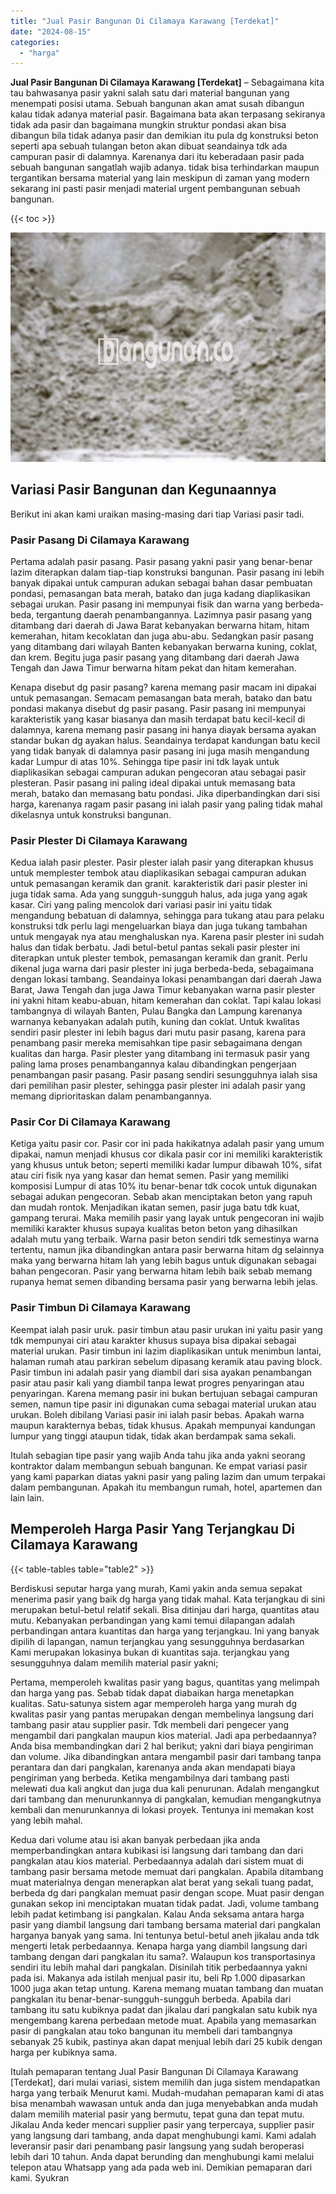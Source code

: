 ```yaml
---
title: "Jual Pasir Bangunan Di Cilamaya Karawang [Terdekat]"
date: "2024-08-15"
categories: 
  - "harga"
---
```


**Jual Pasir Bangunan Di Cilamaya Karawang \[Terdekat\]** – Sebagaimana kita tau bahwasanya pasir yakni salah satu dari material bangunan yang menempati posisi utama. Sebuah bangunan akan amat susah dibangun kalau tidak adanya material pasir. Bagaimana bata akan terpasang sekiranya tidak ada pasir dan bagaimana mungkin struktur pondasi akan bisa dibangun bila tidak adanya pasir dan demikian itu pula dg konstruksi beton seperti apa sebuah tulangan beton akan dibuat seandainya tdk ada campuran pasir di dalamnya. Karenanya dari itu keberadaan pasir pada sebuah bangunan sangatlah wajib adanya. tidak bisa terhindarkan maupun tergantikan bersama material yang lain meskipun di zaman yang modern sekarang ini pasti pasir menjadi material urgent pembangunan sebuah bangunan.

{{< toc >}}

![Jual Pasir Bangunan Di Cilamaya Karawang [Terdekat]](/images/jual-pasir-bangunan-63.png)

## Variasi Pasir Bangunan dan Kegunaannya

Berikut ini akan kami uraikan masing-masing dari tiap Variasi pasir tadi.

### Pasir Pasang Di Cilamaya Karawang

Pertama adalah pasir pasang. Pasir pasang yakni pasir yang benar-benar lazim diterapkan dalam tiap-tiap konstruksi bangunan. Pasir pasang ini lebih banyak dipakai untuk campuran adukan sebagai bahan dasar pembuatan pondasi, pemasangan bata merah, batako dan juga kadang diaplikasikan sebagai urukan. Pasir pasang ini mempunyai fisik dan warna yang berbeda-beda, tergantung daerah penambangannya. Lazimnya pasir pasang yang ditambang dari daerah di Jawa Barat kebanyakan berwarna hitam, hitam kemerahan, hitam kecoklatan dan juga abu-abu. Sedangkan pasir pasang yang ditambang dari wilayah Banten kebanyakan berwarna kuning, coklat, dan krem. Begitu juga pasir pasang yang ditambang dari daerah Jawa Tengah dan Jawa Timur berwarna hitam pekat dan hitam kemerahan.

Kenapa disebut dg pasir pasang? karena memang pasir macam ini dipakai untuk pemasangan. Semacam pemasangan bata merah, batako dan batu pondasi makanya disebut dg pasir pasang. Pasir pasang ini mempunyai karakteristik yang kasar biasanya dan masih terdapat batu kecil-kecil di dalamnya, karena memang pasir pasang ini hanya diayak bersama ayakan standar bukan dg ayakan halus. Seandainya terdapat kandungan batu kecil yang tidak banyak di dalamnya pasir pasang ini juga masih mengandung kadar Lumpur di atas 10%. Sehingga tipe pasir ini tdk layak untuk diaplikasikan sebagai campuran adukan pengecoran atau sebagai pasir plesteran. Pasir pasang ini paling ideal dipakai untuk memasang bata merah, batako dan memasang batu pondasi. Jika diperbandingkan dari sisi harga, karenanya ragam pasir pasang ini ialah pasir yang paling tidak mahal dikelasnya untuk konstruksi bangunan.

### Pasir Plester Di Cilamaya Karawang

Kedua ialah pasir plester. Pasir plester ialah pasir yang diterapkan khusus untuk memplester tembok atau diaplikasikan sebagai campuran adukan untuk pemasangan keramik dan granit. karakteristik dari pasir plester ini juga tidak sama. Ada yang sungguh-sungguh halus, ada juga yang agak kasar. Ciri yang paling mencolok dari variasi pasir ini yaitu tidak mengandung bebatuan di dalamnya, sehingga para tukang atau para pelaku konstruksi tdk perlu lagi mengeluarkan biaya dan juga tukang tambahan untuk mengayak nya atau menghaluskan nya. Karena pasir plester ini sudah halus dan tidak berbatu. Jadi betul-betul pantas sekali pasir plester ini diterapkan untuk plester tembok, pemasangan keramik dan granit. Perlu dikenal juga warna dari pasir plester ini juga berbeda-beda, sebagaimana dengan lokasi tambang. Seandainya lokasi penambangan dari daerah Jawa Barat, Jawa Tengah dan juga Jawa Timur kebanyakan warna pasir plester ini yakni hitam keabu-abuan, hitam kemerahan dan coklat. Tapi kalau lokasi tambangnya di wilayah Banten, Pulau Bangka dan Lampung karenanya warnanya kebanyakan adalah putih, kuning dan coklat. Untuk kwalitas sendiri pasir plester ini lebih bagus dari mutu pasir pasang, karena para penambang pasir mereka memisahkan tipe pasir sebagaimana dengan kualitas dan harga. Pasir plester yang ditambang ini termasuk pasir yang paling lama proses penambangannya kalau dibandingkan pengerjaan penambangan pasir pasang. Pasir pasang sendiri sesungguhnya ialah sisa dari pemilihan pasir plester, sehingga pasir plester ini adalah pasir yang memang diprioritaskan dalam penambangannya.

### Pasir Cor Di Cilamaya Karawang

Ketiga yaitu pasir cor. Pasir cor ini pada hakikatnya adalah pasir yang umum dipakai, namun menjadi khusus cor dikala pasir cor ini memiliki karakteristik yang khusus untuk beton; seperti memiliki kadar lumpur dibawah 10%, sifat atau ciri fisik nya yang kasar dan hemat semen. Pasir yang memiliki komposisi Lumpur di atas 10% itu benar-benar tdk cocok untuk digunakan sebagai adukan pengecoran. Sebab akan menciptakan beton yang rapuh dan mudah rontok. Menjadikan ikatan semen, pasir juga batu tdk kuat, gampang terurai. Maka memilih pasir yang layak untuk pengecoran ini wajib memiliki karakter khusus supaya kualitas beton beton yang dihasilkan adalah mutu yang terbaik. Warna pasir beton sendiri tdk semestinya warna tertentu, namun jika dibandingkan antara pasir berwarna hitam dg selainnya maka yang berwarna hitam lah yang lebih bagus untuk digunakan sebagai bahan pengecoran. Pasir yang berwarna hitam lebih baik sebab memang rupanya hemat semen dibanding bersama pasir yang berwarna lebih jelas.

### Pasir Timbun Di Cilamaya Karawang

Keempat ialah pasir uruk. pasir timbun atau pasir urukan ini yaitu pasir yang tdk mempunyai ciri atau karakter khusus supaya bisa dipakai sebagai material urukan. Pasir timbun ini lazim diaplikasikan untuk menimbun lantai, halaman rumah atau parkiran sebelum dipasang keramik atau paving block. Pasir timbun ini adalah pasir yang diambil dari sisa ayakan penambangan pasir atau pasir kali yang diambil tanpa lewat progres penyaringan atau penyaringan. Karena memang pasir ini bukan bertujuan sebagai campuran semen, namun tipe pasir ini digunakan cuma sebagai material urukan atau urukan. Boleh dibilang Variasi pasir ini ialah pasir bebas. Apakah warna maupun karakternya bebas, tidak khusus. Apakah mempunyai kandungan lumpur yang tinggi ataupun tidak, tidak akan berdampak sama sekali.

Itulah sebagian tipe pasir yang wajib Anda tahu jika anda yakni seorang kontraktor dalam membangun sebuah bangunan. Ke empat variasi pasir yang kami paparkan diatas yakni pasir yang paling lazim dan umum terpakai dalam pembangunan. Apakah itu membangun rumah, hotel, apartemen dan lain lain.

## Memperoleh Harga Pasir Yang Terjangkau Di Cilamaya Karawang

{{< table-tables table="table2" >}}

Berdiskusi seputar harga yang murah, Kami yakin anda semua sepakat menerima pasir yang baik dg harga yang tidak mahal. Kata terjangkau di sini merupakan betul-betul relatif sekali. Bisa ditinjau dari harga, quantitas atau mutu. Kebanyakan perbandingan yang kami temui dilapangan adalah perbandingan antara kuantitas dan harga yang terjangkau. Ini yang banyak dipilih di lapangan, namun terjangkau yang sesungguhnya berdasarkan Kami merupakan lokasinya bukan di kuantitas saja. terjangkau yang sesungguhnya dalam memilih material pasir yakni;

Pertama, memperoleh kwalitas pasir yang bagus, quantitas yang melimpah dan harga yang pas. Sebab tidak dapat diabaikan harga menetapkan kualitas. Satu-satunya sistem agar memperoleh harga yang murah dg kwalitas pasir yang pantas merupakan dengan membelinya langsung dari tambang pasir atau supplier pasir. Tdk membeli dari pengecer yang mengambil dari pangkalan maupun kios material. Jadi apa perbedaannya? Anda bisa membandingkan dari 2 hal berikut; yakni dari biaya pengiriman dan volume. Jika dibandingkan antara mengambil pasir dari tambang tanpa perantara dan dari pangkalan, karenanya anda akan mendapati biaya pengiriman yang berbeda. Ketika mengambilnya dari tambang pasti melewati dua kali angkut dan juga dua kali penurunan. Adalah mengangkut dari tambang dan menurunkannya di pangkalan, kemudian mengangkutnya kembali dan menurunkannya di lokasi proyek. Tentunya ini memakan kost yang lebih mahal.

Kedua dari volume atau isi akan banyak perbedaan jika anda memperbandingkan antara kubikasi isi langsung dari tambang dan dari pangkalan atau kios material. Perbedaannya adalah dari sistem muat di tambang pasir bersama metode memuat dari pangkalan. Apabila ditambang muat materialnya dengan menerapkan alat berat yang sekali tuang padat, berbeda dg dari pangkalan memuat pasir dengan scope. Muat pasir dengan gunakan sekop ini menciptakan muatan tidak padat. Jadi, volume tambang lebih padat ketimbang isi pangkalan. Kalau Anda seksama antara harga pasir yang diambil langsung dari tambang bersama material dari pangkalan harganya banyak yang sama. Ini tentunya betul-betul aneh jikalau anda tdk mengerti letak perbedaannya. Kenapa harga yang diambil langsung dari tambang dengan dari pangkalan itu sama?. Walaupun kos transportasinya sendiri itu lebih mahal dari pangkalan. Disinilah titik perbedaannya yakni pada isi. Makanya ada istilah menjual pasir itu, beli Rp 1.000 dipasarkan 1000 juga akan tetap untung. Karena memang muatan tambang dan muatan pangkalan itu benar-benar-sungguh-sungguh berbeda. Apabila dari tambang itu satu kubiknya padat dan jikalau dari pangkalan satu kubik nya mengembang karena perbedaan metode muat. Apabila yang memasarkan pasir di pangkalan atau toko bangunan itu membeli dari tambangnya sebanyak 25 kubik, pastinya akan dapat menjual lebih dari 25 kubik dengan harga per kubiknya sama.

Itulah pemaparan tentang Jual Pasir Bangunan Di Cilamaya Karawang \[Terdekat\], dari mulai variasi, sistem memilih dan juga sistem mendapatkan harga yang terbaik Menurut kami. Mudah-mudahan pemaparan kami di atas bisa menambah wawasan untuk anda dan juga menyebabkan anda mudah dalam memilih material pasir yang bermutu, tepat guna dan tepat mutu. Jikalau Anda keder mencari supplier pasir yang terpercaya, supplier pasir yang langsung dari tambang, anda dapat menghubungi kami. Kami adalah leveransir pasir dari penambang pasir langsung yang sudah beroperasi lebih dari 10 tahun. Anda dapat berunding dan menghubungi kami melalui telepon atau Whatsapp yang ada pada web ini. Demikian pemaparan dari kami. Syukran
